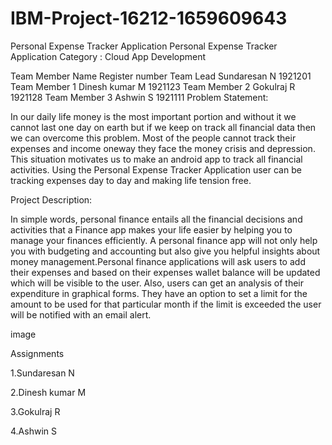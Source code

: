 # IBM-Project-16212-1659609643
Personal Expense Tracker Application
Personal Expense Tracker Application
Category : Cloud App Development

Team Member    	Name	          Register number
Team Lead	     Sundaresan N	       1921201
Team Member 1  Dinesh kumar M	     1921123
Team Member 2	 Gokulraj R	         1921128
Team Member 3	 Ashwin S	           1921111
Problem Statement:

In our daily life money is the most important portion and without it we cannot last one day on earth but if we keep on track all financial data then we can overcome this problem. Most of the people cannot track their expenses and income oneway they face the money crisis and depression. This situation motivates us to make an android app to track all financial activities. Using the Personal Expense Tracker Application user can be tracking expenses day to day and making life tension free.

Project Description:

In simple words, personal finance entails all the financial decisions and activities that a Finance app makes your life easier by helping you to manage your finances efficiently. A personal finance app will not only help you with budgeting and accounting but also give you helpful insights about money management.Personal finance applications will ask users to add their expenses and based on their expenses wallet balance will be updated which will be visible to the user. Also, users can get an analysis of their expenditure in graphical forms. They have an option to set a limit for the amount to be used for that particular month if the limit is exceeded the user will be notified with an email alert.

image

Assignments

1.Sundaresan N

2.Dinesh kumar M

3.Gokulraj R

4.Ashwin S
